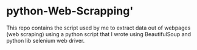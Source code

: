 # python-Web-Scrapping'


This repo contains the script used by me to extract data out of webpages (web scraping) using a python script that I wrote using BeautifulSoup and python lib selenium web driver.







